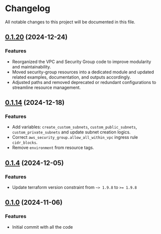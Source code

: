 # Changelog

All notable changes to this project will be documented in this file.

## [0.1.20]() (2024-12-24)
### Features
* Reorganized the VPC and Security Group code to improve modularity and maintainability. 
* Moved security-group resources into a dedicated module and updated related examples, documentation, and outputs accordingly. 
* Adjusted paths and removed deprecated or redundant configurations to streamline resource management.

## [0.1.14]() (2024-12-18)
### Features
* Add variables: `create_custom_subnets`, `custom_public_subnets`, `custom_private_subnets` and update subnet creation logics.
* Correct `aws_security_group.allow_all_within_vpc` ingress rule `cidr_blocks`.
* Remove `environment` from resource tags.

## [0.1.4]() (2024-12-05)
### Features
* Update terraform version constraint from `~> 1.9.8` to `>= 1.9.8` 

## [0.1.0]() (2024-11-06)
### Features
* Initial commit with all the code
